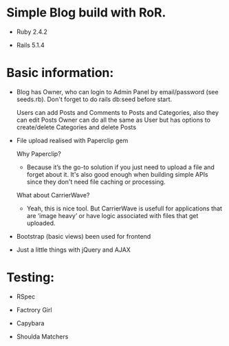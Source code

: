 # Simple Blog build with RoR.

* Ruby 2.4.2

* Rails 5.1.4

# Basic information:

* Blog has Owner, who can login to Admin Panel by email/password (see seeds.rb).
  Don't forget to do rails db:seed before start.
  
  Users can add Posts and Comments to Posts and Categories, also they can edit Posts
  Owner can do all the same as User but has options to create/delete Categories and delete Posts

* File upload realised with Paperclip gem
  
  Why Paperclip?
  - Because it’s the go-to solution if you just need to upload a file and forget about it. 
  It's also good enough when building   simple APIs since they don't need file caching or processing.
  
  What about CarrierWave?
  - Yeah, this is nice tool. 
  But CarrierWave is usefull for applications that are ‘image heavy’ or have logic associated with files that get uploaded.

* Bootstrap (basic views) been used for frontend

* Just a little things with jQuery and AJAX

# Testing:

* RSpec

* Factrory Girl

* Capybara

* Shoulda Matchers

